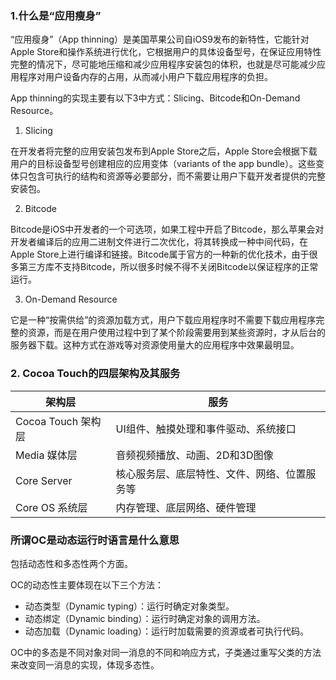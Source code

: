 ### 1.什么是“应用瘦身”

“应用瘦身”（App thinning）是美国苹果公司自iOS9发布的新特性，它能针对Apple Store和操作系统进行优化，它根据用户的具体设备型号，在保证应用特性完整的情况下，尽可能地压缩和减少应用程序安装包的体积，也就是尽可能减少应用程序对用户设备内存的占用，从而减小用户下载应用程序的负担。

App thinning的实现主要有以下3中方式：Slicing、Bitcode和On-Demand Resource。

1. Slicing

在开发者将完整的应用安装包发布到Apple Store之后，Apple Store会根据下载用户的目标设备型号创建相应的应用变体（variants of the app bundle）。这些变体只包含可执行的结构和资源等必要部分，而不需要让用户下载开发者提供的完整安装包。

2. Bitcode

Bitcode是iOS中开发者的一个可选项，如果工程中开启了Bitcode，那么苹果会对开发者编译后的应用二进制文件进行二次优化，将其转换成一种中间代码，在Apple Store上进行编译和链接。Bitcode属于官方的一种新的优化技术，由于很多第三方库不支持Bitcode，所以很多时候不得不关闭Bitcode以保证程序的正常运行。

3. On-Demand Resource

它是一种“按需供给”的资源加载方式，用户下载应用程序时不需要下载应用程序完整的资源，而是在用户使用过程中到了某个阶段需要用到某些资源时，才从后台的服务器下载。这种方式在游戏等对资源使用量大的应用程序中效果最明显。

### 2. Cocoa Touch的四层架构及其服务

| 架构层 | 服务 |
|  ----  | ----  |
| Cocoa Touch 架构层 | UI组件、触摸处理和事件驱动、系统接口 |
| Media 媒体层 | 音频视频播放、动画、2D和3D图像 |
| Core Server | 核心服务层、底层特性、文件、网络、位置服务等 |
| Core OS 系统层 | 内存管理、底层网络、硬件管理 |

### 所谓OC是动态运行时语言是什么意思

包括动态性和多态性两个方面。

OC的动态性主要体现在以下三个方法：

* 动态类型（Dynamic typing）：运行时确定对象类型。
* 动态绑定（Dynamic binding）：运行时确定对象的调用方法。
* 动态加载（Dynamic loading）：运行时加载需要的资源或者可执行代码。

OC中的多态是不同对象对同一消息的不同和响应方式，子类通过重写父类的方法来改变同一消息的实现，体现多态性。